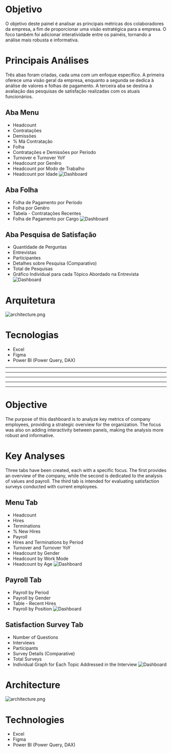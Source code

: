 # Objetivo
O objetivo deste painel é analisar as principais métricas dos colaboradores da empresa, a fim de proporcionar uma visão estratégica para a empresa. O foco também foi adicionar interatividade entre os painéis, tornando a análise mais robusta e informativa.

# Principais Análises
Três abas foram criadas, cada uma com um enfoque específico. A primeira oferece uma visão geral da empresa, enquanto a segunda se dedica à análise de valores e folhas de pagamento. A terceira aba se destina à avaliação das pesquisas de satisfação realizadas com os atuais funcionários.

## Aba Menu
- Headcount
- Contratações
- Demissões
- % Má Contratação
- Folha
- Contratações e Demissões por Período
- Turnover e Turnover YoY
- Headcount por Genêro
- Headcount por Modo de Trabalho
- Headcount por Idade
![Dashboard](Ativos/AbaMenu.png)

## Aba Folha
- Folha de Pagamento por Período
- Folha por Genêro
- Tabela - Contratações Recentes
- Folha de Pagamento por Cargo
![Dashboard](Ativos/AbaFolha.png)

## Aba Pesquisa de Satisfação
- Quantidade de Perguntas
- Entrevistas
- Participantes
- Detalhes sobre Pesquisa (Comparativo)
- Total de Pesquisas
- Gráfico Individual para cada Tópico Abordado na Entrevista
![Dashboard](Ativos/AbaPesquisa.png)

# Arquitetura
![architecture.png](Ativos/architecture.png)

# Tecnologias

- Excel
- Figma
- Power BI (Power Query, DAX)


---
---
---
---
---

# Objective

The purpose of this dashboard is to analyze key metrics of company employees, providing a strategic overview for the organization. The focus was also on adding interactivity between panels, making the analysis more robust and informative.

# Key Analyses
Three tabs have been created, each with a specific focus. The first provides an overview of the company, while the second is dedicated to the analysis of values and payroll. The third tab is intended for evaluating satisfaction surveys conducted with current employees.

## Menu Tab
- Headcount
- Hires
- Terminations
- % New Hires
- Payroll
- Hires and Terminations by Period
- Turnover and Turnover YoY
- Headcount by Gender
- Headcount by Work Mode
- Headcount by Age
![Dashboard](Ativos/AbaMenu.png)

## Payroll Tab
- Payroll by Period
- Payroll by Gender
- Table - Recent Hires
- Payroll by Position
![Dashboard](Ativos/AbaFolha.png)

## Satisfaction Survey Tab
- Number of Questions
- Interviews
- Participants
- Survey Details (Comparative)
- Total Surveys
- Individual Graph for Each Topic Addressed in the Interview
![Dashboard](Ativos/AbaPesquisa.png)

# Architecture
![architecture.png](Ativos/architecture.png)

# Technologies

- Excel
- Figma
- Power BI (Power Query, DAX)